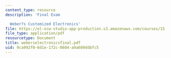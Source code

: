 ```yaml
---
content_type: resource
description: 'Final Exam

  Weber?s Customized Electronics'
file: https://ol-ocw-studio-app-production.s3.amazonaws.com/courses/15-521-management-accounting-and-control-spring-2003/9ca992f06d1e172c0604a9a609ddbfc5_weberselectronicsfinal.pdf
file_type: application/pdf
resourcetype: Document
title: weberselectronicsfinal.pdf
uid: 9ca992f0-6d1e-172c-0604-a9a609ddbfc5
---
```

